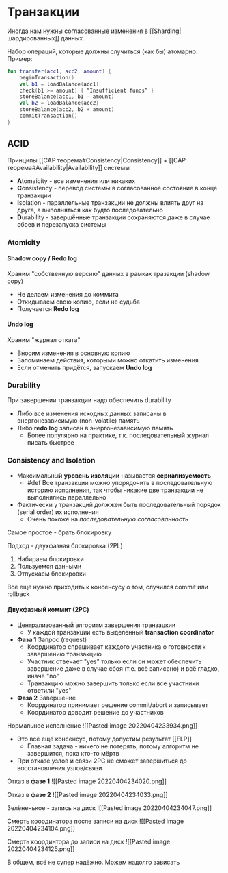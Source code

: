 # Транзакции

Иногда нам нужны согласованные изменения в [[Sharding|шардированных]] данных

Набор операций, которые должны случиться (как бы) атомарно. Пример:
```kotlin
fun transfer(acc1, acc2, amount) {
	beginTransaction()
	val b1 = loadBalance(acc1)
	check(b1 >= amount) { “Insufficient funds” }
	storeBalance(acc1, b1 – amount)
	val b2 = loadBalance(acc2)
	storeBalance(acc2, b2 + amount)
	commitTransaction()
}
```

## ACID

Принципы [[CAP теорема#Consistency|Consistency]] + [[CAP теорема#Availability|Availability]] системы

* **A**tomaicity - все изменения или никаких
* **C**onsistency - перевод системы в согласованное состояние в конце транзакции
* **I**solation - параллельные транзакции не должны влиять друг на друга, а выполняться как будто последовательно
* **D**urability - завершённые транзакции сохраняются даже в случае сбоев и перезапуска системы

### Atomicity

#### Shadow copy / Redo log
Храним "собственную версию" данных в рамках тразакции (shadow copy)
* Не делаем изменения до коммита
* Откидываем свою копию, если не судьба
* Получается **Redo log**

#### Undo log
Храним "журнал отката"
* Вносим изменения в основную копию
* Запоминаем действия, которыми можно откатить изменения
* Если отменить придётся, запускаем **Undo log**

### Durability
При завершении транзакции надо обеспечить durability
* Либо все изменения исходных данных записаны в энергонезависимую (non-volatile) память
* Либо **redo log** записан в энергонезависимую память
	* Более популярно на практике, т.к. последовательный журнал писать быстрее

### Consistency and Isolation
* Максимальный **уровень изоляции** называется **сериализуемость**
	* #def Все транзакции можно упорядочить в последовательную историю исполнения, так чтобы никакие две транзакции не выполнялись параллельно
* Фактически у транзакций должжен быть последовательный порядок (serial order) их исполнения
	* Очень похоже на _последовательную согласованность_

Самое простое - брать блокировку

Подход - двухфазная блокировка (2PL)
1. Набираем блокировки
2. Пользуемся данными
3. Отпускаем блокировки

Всё ещё нужно приходить к консенсусу о том, случился commit или rollback

#### Двухфазный коммит (2PC)

* Централизованный алгоритм завершения транзацкии
	* У каждой транзакции есть выделенный **transaction coordinator**
* **Фаза 1** Запрос (request)
	* Координатор спрашивает каждого участника о готовности к завершению транзакцию
	* Участник отвечает "yes" только если он может обеспечить завершение даже в случае сбоя (т.е. всё записано) и всё гладко, иначе "no"
	* Транзакцию можно завершить только если все участники ответили "yes"
* **Фаза 2** Завершение
	* Координатор принимает решение commit/abort и записывает
	* Координатор доводит решение до участников

Нормальное исполнение
![[Pasted image 20220404233934.png]]

* Это всё ещё консенсус, потому допустим результат [[FLP]]
	* Главная задача - ничего не потерять, потому алгоритм не завершится, пока кто-то мёртв
* При отказе узлов и связи 2PC не сможет завершиться до восстановления узлов/связи

Отказ в **фазе 1**
![[Pasted image 20220404234020.png]]

Отказ в **фазе 2**
![[Pasted image 20220404234033.png]]

Зелёненькое - запись на диск
![[Pasted image 20220404234047.png]]

Смерть координатора после записи на диск
![[Pasted image 20220404234104.png]]

Смерть координтора до записи на диск
![[Pasted image 20220404234125.png]]


В общем, всё не супер надёжно. Можем надолго зависать